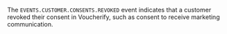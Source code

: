 The `EVENTS.CUSTOMER.CONSENTS.REVOKED` event indicates that a customer revoked their consent in Voucherify, such as consent to receive marketing communication.